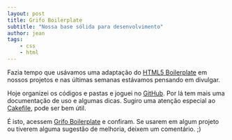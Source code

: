 ```yaml
---
layout: post
title: Grifo Boilerplate
subtitle: "Nossa base sólida para desenvolvimento"
author: jean
tags:
    - css
    - html
---
```


Fazia tempo que usávamos uma adaptação do [HTML5 Boilerplate](http://html5boilerplate.com) em nossos projetos e nas últimas semanas estávamos pensando em divulgar. 

Hoje organizei os códigos e pastas e joguei no [GitHub](http://github.com/grifo/grifo-boilerplate). Por lá tem mais uma documentação de uso e algumas dicas. Sugiro uma atenção especial ao [Cakefile](https://github.com/grifo/grifo-boilerplate/blob/master/Cakefile), pode ser bem útil.

É isto, acessem [Grifo Boilerplate](http://github.com/grifo/grifo-boilerplate) e confiram. Se usarem em algum projeto ou tiverem alguma sugestão de melhoria, deixem um comentário. ;)